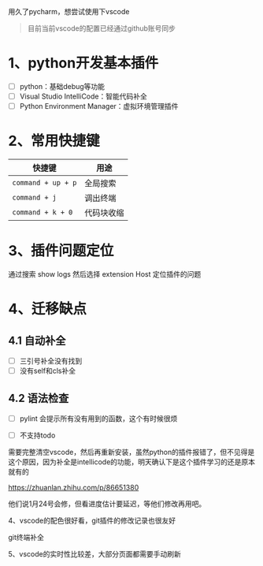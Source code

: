 用久了pycharm，想尝试使用下vscode
> 目前当前vscode的配置已经通过github账号同步

# 1、python开发基本插件
- [ ] python：基础debug等功能
- [ ] Visual Studio IntelliCode：智能代码补全
- [ ] Python Environment Manager：虚拟环境管理插件

# 2、常用快捷键
|快捷键|用途|
|----|----|
|`command + up + p`|全局搜索|
|`command + j`|调出终端|
|`command + k + 0`|代码块收缩|
# 3、插件问题定位
通过搜索 show logs 然后选择 extension Host 定位插件的问题
# 4、迁移缺点

## 4.1 自动补全
- [ ] 三引号补全没有找到
- [ ] 没有self和cls补全

## 4.2 语法检查
- [ ] pylint 会提示所有没有用到的函数，这个有时候很烦
- [ ] 不支持todo






需要完整清空vscode，然后再重新安装，虽然python的插件报错了，但不见得是这个原因，因为补全是intellicode的功能，明天确认下是这个插件学习的还是原本就有的

https://zhuanlan.zhihu.com/p/86651380

他们说1月24号会修，但看进度估计要延迟，等他们修改再用吧。



4、vscode的配色很好看，git插件的修改记录也很友好

git终端补全

5、vscode的实时性比较差，大部分页面都需要手动刷新